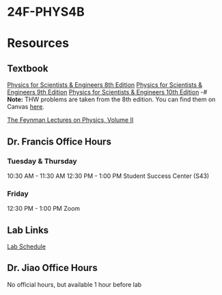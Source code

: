 # 24F-PHYS4B

# Resources
## Textbook
[Physics for Scientists & Engineers 8th Edition](https://libgen.is/book/index.php?md5=214014C3BDBA66396FC33ACD97DC9C9B)
[Physics for Scientists & Engineers 9th Edition](https://www.reddit.com/r/PhysicsStudents/comments/17cv1v8/physics_for_scientists_and_engineers/)
[Physics for Scientists & Engineers 10th Edition](https://archive.org/details/physics-for-scientist-and-engineers-by-serway-and-jewett-10th-edition/mode/2up)
-# **Note:** THW problems are taken from the 8th edition. You can find them on Canvas [here](https://deanza.instructure.com/courses/37473/files/folder/THW).


[The Feynman Lectures on Physics, Volume II](https://www.feynmanlectures.caltech.edu/II_toc.html)

## Dr. Francis Office Hours
### Tuesday & Thursday
10:30 AM - 11:30 AM
12:30 PM - 1:00 PM
Student Success Center (S43)
### Friday
12:30 PM - 1:00 PM
Zoom

## Lab Links
[Lab Schedule](https://nebula2.deanza.edu/~newton/4B/4BLab/4BLabsTitle.htm)

## Dr. Jiao Office Hours
No official hours, but available 1 hour before lab
